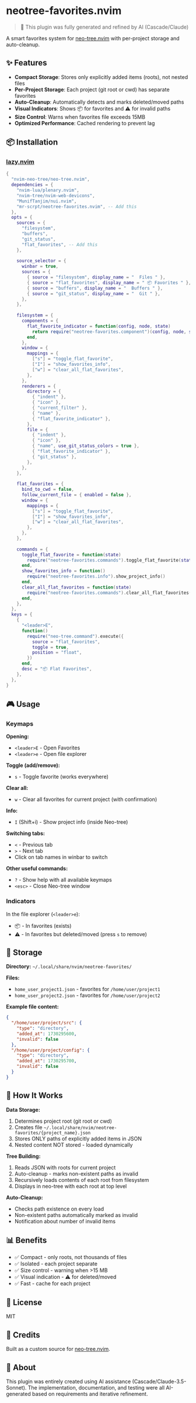 # neotree-favorites.nvim

> 🤖 This plugin was fully generated and refined by AI (Cascade/Claude)

A smart favorites system for [neo-tree.nvim](https://github.com/nvim-neo-tree/neo-tree.nvim) with per-project storage and auto-cleanup.

## ✨ Features

- **Compact Storage**: Stores only explicitly added items (roots), not nested files
- **Per-Project Storage**: Each project (git root or cwd) has separate favorites
- **Auto-Cleanup**: Automatically detects and marks deleted/moved paths
- **Visual Indicators**: Shows 📦 for favorites and ⚠️ for invalid paths
- **Size Control**: Warns when favorites file exceeds 15MB
- **Optimized Performance**: Cached rendering to prevent lag

## 📦 Installation

### [lazy.nvim](https://github.com/folke/lazy.nvim)

```lua
{
  "nvim-neo-tree/neo-tree.nvim",
  dependencies = {
    "nvim-lua/plenary.nvim",
    "nvim-tree/nvim-web-devicons",
    "MunifTanjim/nui.nvim",
    "mr-scrpt/neotree-favorites.nvim", -- Add this
  },
  opts = {
    sources = {
      "filesystem",
      "buffers",
      "git_status",
      "flat_favorites", -- Add this
    },
    
    source_selector = {
      winbar = true,
      sources = {
        { source = "filesystem", display_name = "  Files " },
        { source = "flat_favorites", display_name = " 📦 Favorites " },
        { source = "buffers", display_name = "  Buffers " },
        { source = "git_status", display_name = "  Git " },
      },
    },
    
    filesystem = {
      components = {
        flat_favorite_indicator = function(config, node, state)
          return require("neotree-favorites.component")(config, node, state)
        end,
      },
      window = {
        mappings = {
          ["s"] = "toggle_flat_favorite",
          ["I"] = "show_favorites_info",
          ["w"] = "clear_all_flat_favorites",
        },
      },
      renderers = {
        directory = {
          { "indent" },
          { "icon" },
          { "current_filter" },
          { "name" },
          { "flat_favorite_indicator" },
        },
        file = {
          { "indent" },
          { "icon" },
          { "name", use_git_status_colors = true },
          { "flat_favorite_indicator" },
          { "git_status" },
        },
      },
    },
    
    flat_favorites = {
      bind_to_cwd = false,
      follow_current_file = { enabled = false },
      window = {
        mappings = {
          ["s"] = "toggle_flat_favorite",
          ["I"] = "show_favorites_info",
          ["w"] = "clear_all_flat_favorites",
        },
      },
    },
    
    commands = {
      toggle_flat_favorite = function(state)
        require("neotree-favorites.commands").toggle_flat_favorite(state)
      end,
      show_favorites_info = function()
        require("neotree-favorites.info").show_project_info()
      end,
      clear_all_flat_favorites = function(state)
        require("neotree-favorites.commands").clear_all_flat_favorites(state)
      end,
    },
  },
  keys = {
    {
      "<leader>E",
      function()
        require("neo-tree.command").execute({
          source = "flat_favorites",
          toggle = true,
          position = "float",
        })
      end,
      desc = "📦 Flat Favorites",
    },
  },
}
```

## 🎮 Usage

### Keymaps

**Opening:**
- `<leader>E` - Open Favorites
- `<leader>e` - Open file explorer

**Toggle (add/remove):**
- `s` - Toggle favorite (works everywhere)

**Clear all:**
- `w` - Clear all favorites for current project (with confirmation)

**Info:**
- `I` (Shift+i) - Show project info (inside Neo-tree)

**Switching tabs:**
- `<` - Previous tab
- `>` - Next tab
- Click on tab names in winbar to switch

**Other useful commands:**
- `?` - Show help with all available keymaps
- `<esc>` - Close Neo-tree window

### Indicators

In the file explorer (`<leader>e`):
- 📦 - In favorites (exists)
- ⚠️ - In favorites but deleted/moved (press `s` to remove)

## 💾 Storage

**Directory:** `~/.local/share/nvim/neotree-favorites/`

**Files:**
- `home_user_project1.json` - favorites for `/home/user/project1`
- `home_user_project2.json` - favorites for `/home/user/project2`

**Example file content:**
```json
{
  "/home/user/project/src": {
    "type": "directory",
    "added_at": 1730295600,
    "invalid": false
  },
  "/home/user/project/config": {
    "type": "directory",
    "added_at": 1730295700,
    "invalid": false
  }
}
```

## 🔧 How It Works

**Data Storage:**
1. Determines project root (git root or cwd)
2. Creates file `~/.local/share/nvim/neotree-favorites/{project_name}.json`
3. Stores ONLY paths of explicitly added items in JSON
4. Nested content NOT stored - loaded dynamically

**Tree Building:**
1. Reads JSON with roots for current project
2. Auto-cleanup - marks non-existent paths as invalid
3. Recursively loads contents of each root from filesystem
4. Displays in neo-tree with each root at top level

**Auto-Cleanup:**
- Checks path existence on every load
- Non-existent paths automatically marked as invalid
- Notification about number of invalid items

## 📊 Benefits

- ✅ Compact - only roots, not thousands of files
- ✅ Isolated - each project separate
- ✅ Size control - warning when >15 MB
- ✅ Visual indication - ⚠️ for deleted/moved
- ✅ Fast - cache for each project

## 📝 License

MIT

## 🙏 Credits

Built as a custom source for [neo-tree.nvim](https://github.com/nvim-neo-tree/neo-tree.nvim).

## 🤖 About

This plugin was entirely created using AI assistance (Cascade/Claude-3.5-Sonnet). The implementation, documentation, and testing were all AI-generated based on requirements and iterative refinement.
